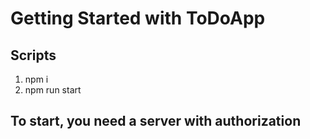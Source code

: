 # Getting Started with ToDoApp

## Scripts

1. npm i
2. npm run start

## To start, you need a server with authorization
